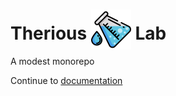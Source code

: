 
# Therious <img alt="Lab Icon"  src="./docs/images/beaker-drop.svg" width="64px" style="margin-bottom:-16px"> Lab

A modest monorepo

Continue to [documentation](/docs/topics/lab-intro.md)

